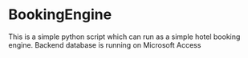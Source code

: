 # BookingEngine
This is a simple python script which can run as a simple hotel booking engine.  Backend database is running on Microsoft Access
